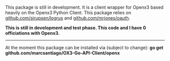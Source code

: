 This package is still in development.  It is a client wrapper for Openx3 based heavily on the Openx3 Python Client.  This package relies on [github.com/sirupsen/logrus](github.com/sirupsen/logrus) and [github.com/mrjones/oauth](github.com/mrjones/oauth).

**This is still in development and test phase. This code and I have 0 officiations with Openx3.**


----------


At the moment this package can be installed via (subject to change):
**go get github.com/marcsantiago/OX3-Go-API-Client/openx**